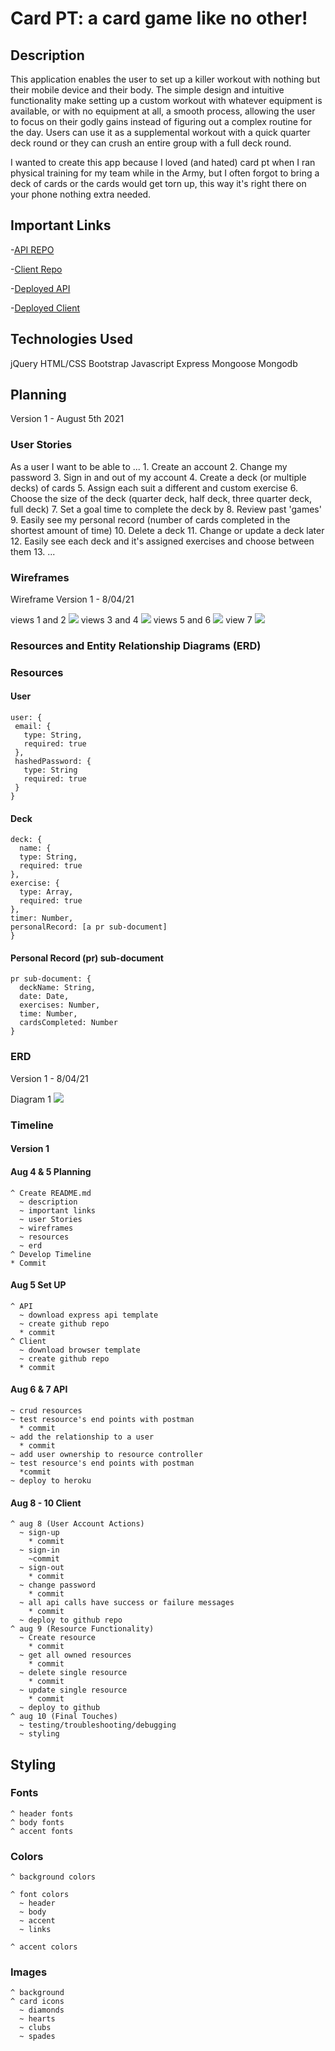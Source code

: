 # Card PT: a card game like no other!

## Description

  This application enables the user to set up a killer workout with nothing but their mobile device and their body. The simple design and intuitive functionality make setting up a custom workout with whatever equipment is available, or with no equipment at all, a smooth process, allowing the user to focus on their godly gains instead of figuring out a complex routine for the day. Users can use it as a supplemental workout with a quick quarter deck round or they can crush an entire group with a full deck round. 

  I wanted to create this app because I loved (and hated) card pt when I ran physical training for my team while in the Army, but I often forgot to bring a deck of cards or the cards would get torn up, this way it's right there on your phone nothing extra needed.

## Important Links

  -[API REPO](https://github.com/CaldoNic7/card-pt)

  -[Client Repo](https://github.com/CaldoNic7/card-pt-client)

  -[Deployed API](www.link.com)

  -[Deployed Client](www.link.com)

## Technologies Used
  
  jQuery
  HTML/CSS
  Bootstrap
  Javascript
  Express
  Mongoose
  Mongodb

## Planning
  
  Version 1 - August 5th 2021

### User Stories
  As a user I want to be able to ...
      1. Create an account
      2. Change my password
      3. Sign in and out of my account
      4. Create a deck (or multiple decks) of cards
      5. Assign each suit a different and custom exercise
      6. Choose the size of the deck (quarter deck, half deck, three quarter deck, full deck)
      7. Set a goal time to complete the deck by
      8. Review past 'games'
      9. Easily see my personal record (number of cards completed in the shortest amount of time)
      10. Delete a deck
      11. Change or update a deck later
      12. Easily see each deck and it's assigned exercises and choose between them
      13. ...

### Wireframes

  Wireframe Version 1 - 8/04/21 

  views 1 and 2 ![](Images/wireframe/project-2-wireframe-pg-1and2.png)
  views 3 and 4 ![](Images/wireframe/project-2-wireframe-pg-3and4.png)
  views 5 and 6 ![](Images/wireframe/project-2-wireframe-pg-5and6.png)
  view 7 ![](Images/wireframe/project-2-wireframe-pg-7.png)

<!-- ### Unsolved Problems -->

### Resources and Entity Relationship Diagrams (ERD)

  ### Resources
  #### User
    user: {
     email: {
       type: String,
       required: true
     },
     hashedPassword: {
       type: String
       required: true
     } 
    }
  #### Deck
    deck: {
      name: {
      type: String,
      required: true
    },
    exercise: {
      type: Array,
      required: true
    },
    timer: Number,
    personalRecord: [a pr sub-document]
    }
  #### Personal Record (pr) sub-document
    pr sub-document: {
      deckName: String,
      date: Date,
      exercises: Number,
      time: Number,
      cardsCompleted: Number
    }



  ### ERD

  Version 1 - 8/04/21

  Diagram 1 ![](Images/relationship_diagram/project-2-ERD-1.png)

### Timeline
  #### Version 1
  #### Aug 4 & 5 Planning
    ^ Create README.md
      ~ description
      ~ important links
      ~ user Stories
      ~ wireframes
      ~ resources
      ~ erd
    ^ Develop Timeline
    * Commit
  #### Aug 5 Set UP
    ^ API
      ~ download express api template
      ~ create github repo
      * commit
    ^ Client
      ~ download browser template
      ~ create github repo
      * commit
   #### Aug 6 & 7 API
    ~ crud resources
    ~ test resource's end points with postman
      * commit
    ~ add the relationship to a user
      * commit
    ~ add user ownership to resource controller
    ~ test resource's end points with postman
      *commit
    ~ deploy to heroku
  #### Aug 8 - 10 Client
    ^ aug 8 (User Account Actions)
      ~ sign-up
        * commit
      ~ sign-in
        ~commit
      ~ sign-out
        * commit
      ~ change password
        * commit
      ~ all api calls have success or failure messages
        * commit
      ~ deploy to github repo
    ^ aug 9 (Resource Functionality)
      ~ Create resource 
        * commit
      ~ get all owned resources
        * commit
      ~ delete single resource
        * commit
      ~ update single resource
        * commit
      ~ deploy to github
    ^ aug 10 (Final Touches)
      ~ testing/troubleshooting/debugging
      ~ styling

## Styling
  ### Fonts
    ^ header fonts
    ^ body fonts
    ^ accent fonts


  ### Colors
    ^ background colors
     
    ^ font colors
      ~ header
      ~ body
      ~ accent
      ~ links
    
    ^ accent colors

  ### Images
    ^ background
    ^ card icons
      ~ diamonds
      ~ hearts
      ~ clubs
      ~ spades
    